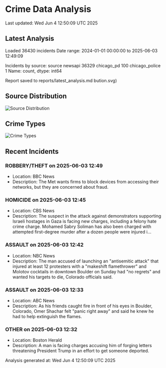 # Crime Data Analysis
Last updated: Wed Jun  4 12:50:09 UTC 2025

## Latest Analysis

Loaded 36430 incidents
Date range: 2024-01-01 00:00:00 to 2025-06-03 12:49:09

Incidents by source:
source
newsapi           36329
chicago_pd          100
chicago_police        1
Name: count, dtype: int64

Report saved to reports/latest_analysis.md
bution.svg)

## Source Distribution
![Source Distribution](images/source_distribution.svg)

## Crime Types
![Crime Types](images/crime_types.svg)

## Recent Incidents

### ROBBERY/THEFT on 2025-06-03 12:49
- Location: BBC News
- Description: The Met wants firms to block devices from accessing their networks, but they are concerned about fraud.


### HOMICIDE on 2025-06-03 12:45
- Location: CBS News
- Description: The suspect in the attack against demonstrators supporting Israeli hostages in Gaza is facing new charges, including a felony hate crime charge. Mohamed Sabry Soliman has also been charged with attempted first-degree murder after a dozen people were injured i…


### ASSAULT on 2025-06-03 12:42
- Location: NBC News
- Description: The man accused of launching an "antisemitic attack" that injured at least 12 protesters with a "makeshift flamethrower" and Molotov cocktails in downtown Boulder on Sunday had "no regrets" and wanted his targets to die, Colorado officials said.


### ASSAULT on 2025-06-03 12:33
- Location: ABC News
- Description: As his friends caught fire in front of his eyes in Boulder, Colorado, Omer Shachar felt "panic right away" and said he knew he had to help extinguish the flames.


### OTHER on 2025-06-03 12:32
- Location: Boston Herald
- Description: A man is facing charges accusing him of forging letters threatening President Trump in an effort to get someone deported.

Analysis generated at: Wed Jun  4 12:50:09 UTC 2025
